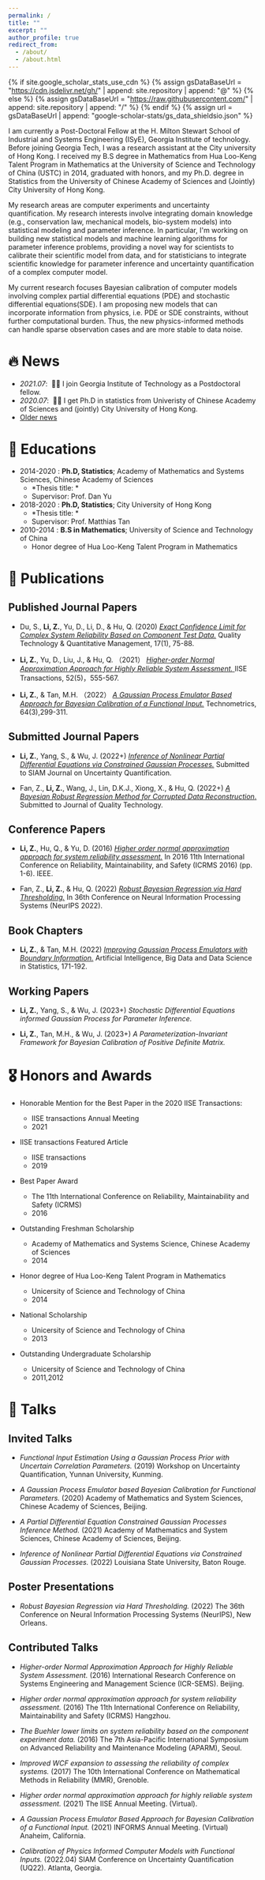 ```yaml
---
permalink: /
title: ""
excerpt: ""
author_profile: true
redirect_from: 
  - /about/
  - /about.html
---
```


{% if site.google_scholar_stats_use_cdn %}
{% assign gsDataBaseUrl = "https://cdn.jsdelivr.net/gh/" | append: site.repository | append: "@" %}
{% else %}
{% assign gsDataBaseUrl = "https://raw.githubusercontent.com/" | append: site.repository | append: "/" %}
{% endif %}
{% assign url = gsDataBaseUrl | append: "google-scholar-stats/gs_data_shieldsio.json" %}

<span class='anchor' id='about-me'></span>

I am currently a Post-Doctoral Fellow at the H. Milton Stewart School of Industrial and Systems Engineering (ISyE), Georgia Institute of technology. 
Before joining Georgia Tech, I was a research assistant at the City university of Hong Kong. 
I received my B.S degree in Mathematics from Hua Loo-Keng Talent Program in Mathematics at the University of Science and Technology of China (USTC) in 2014, graduated with honors, and my Ph.D. degree in Statistics from the University of Chinese Academy of Sciences and (Jointly) City University of Hong Kong.

My research areas are computer experiments and uncertainty quantification.
My research interests involve integrating domain knowledge (e.g., conservation law, mechanical models, bio-system models) into statistical modeling and parameter inference. 
In particular, I'm working on building new statistical models and machine learning algorithms for parameter inference problems, providing a novel way for scientists to calibrate their scientific model from data, and for statisticians to integrate scientific knowledge for parameter inference and uncertainty quantification of a complex computer model.

My current research focuses Bayesian calibration of computer models involving complex partial differential equations (PDE) and stochastic differential equations(SDE). 
I am proposing new models that can incorporate information from physics, i.e. PDE or SDE constraints, without further computational burden.
Thus, the new physics-informed methods can handle sparse observation cases and are more stable to data noise. 

<!-- My research interest includes neural machine translation and computer vision. I have published more than 100 papers at the top international AI conferences with total <a href='https://scholar.google.com/citations?user=DhtAFkwAAAAJ'>google scholar citations <strong><span id='total_cit'>260000+</span></strong></a> (You can also use google scholar badge <a href='https://scholar.google.com/citations?user=DhtAFkwAAAAJ'><img src="https://img.shields.io/endpoint?url={{ url | url_encode }}&logo=Google%20Scholar&labelColor=f6f6f6&color=9cf&style=flat&label=citations"></a>).--> 


# 🔥 News
- *2021.07*: &nbsp;🎉🎉 I join Georgia Institute of Technology as a Postdoctoral fellow. 
- *2020.07*: &nbsp;🎉🎉 I get Ph.D in statistics from Univeristy of Chinese Academy of Sciences and (jointly) City University of Hong Kong. 
- [Older news](/all_news/)



# 📖 Educations


- 2014-2020 : **Ph.D, Statistics**; Academy of Mathematics and Systems Sciences, Chinese Academy of Sciences
  - *Thesis title: *
  - Supervisor: Prof. Dan Yu
- 2018-2020 : **Ph.D, Statistics**; City University of Hong Kong
  - *Thesis title: *
  - Supervisor: Prof. Matthias Tan
- 2010-2014 : **B.S in Mathematics**; University of Science and Technology of China
  - Honor degree of Hua Loo-Keng Talent Program in Mathematics



# 📝 Publications

## Published Journal Papers

- Du, S., **Li, Z.**, Yu, D., Li, D., & Hu, Q. (2020) [*Exact Confidence Limit for Complex System Reliability Based on Component Test Data.*](https://www.tandfonline.com/doi/abs/10.1080/16843703.2018.1535766) Quality Technology & Quantitative Management, 17(1), 75-88.

- **Li, Z.**, Yu, D., Liu, J., & Hu, Q. （2021） [*Higher-order Normal Approximation Approach for Highly Reliable System Assessment.* ](https://www.tandfonline.com/doi/abs/10.1080/24725854.2019.1630869) IISE Transactions, 52(5)，555-567. 

- **Li, Z.**, & Tan, M.H. （2022） [*A Gaussian Process Emulator Based Approach for Bayesian Calibration of a Functional Input.*](https://www.tandfonline.com/doi/abs/10.1080/00401706.2021.1971567) Technometrics, 64(3),299-311. 

## Submitted Journal Papers

- **Li, Z.**, Yang, S., & Wu, J. (2022+) [*Inference of Nonlinear Partial Differential Equations via Constrained Gaussian Processes.*](https://arxiv.org/abs/2212.11880)  Submitted to SIAM Journal on Uncertainty Quantification.

- Fan, Z., **Li, Z.**, Wang, J., Lin, D.K.J., Xiong, X., & Hu, Q. (2022+) [*A Bayesian Robust Regression Method for Corrupted Data Reconstruction*.](https://arxiv.org/abs/2212.12787)  Submitted to Journal of Quality Technology.

## Conference Papers

- **Li, Z.**, Hu, Q., & Yu, D. (2016) [*Higher order normal approximation approach for system reliability assessment.*](https://ieeexplore.ieee.org/document/8050110) In 2016 11th International Conference on Reliability, Maintainability, and Safety (ICRMS 2016) (pp. 1-6). IEEE.

- Fan, Z., **Li, Z.**, & Hu, Q. (2022) [*Robust Bayesian Regression via Hard Thresholding.*](https://openreview.net/forum?id=krV1UM7Uw1) In 36th Conference on Neural Information Processing Systems (NeurIPS 2022).

## Book Chapters

- **Li, Z.**, & Tan, M.H. (2022) [*Improving Gaussian Process Emulators with Boundary Information.*](https://link.springer.com/chapter/10.1007/978-3-031-07155-3_7) Artificial Intelligence, Big Data and Data Science in Statistics, 171-192. 

## Working Papers

- **Li, Z.**, Yang, S., & Wu, J. (2023+) *Stochastic Differential Equations informed Gaussian Process for Parameter Inference.*

- **Li, Z.**, Tan, M.H., & Wu, J. (2023+) *A Parameterization-Invariant Framework for Bayesian Calibration of Positive Definite Matrix.*

# 🎖 Honors and Awards

- Honorable Mention for the Best Paper in the 2020 IISE Transactions:
  - IISE transactions Annual Meeting
  - 2021

- IISE transactions Featured Article
  - IISE transactions
  - 2019

- Best Paper Award
  - The 11th International Conference on Reliability, Maintainability and Safety (ICRMS)
  - 2016

- Outstanding Freshman Scholarship
  - Academy of Mathematics and Systems Science, Chinese Academy of Sciences
  - 2014

- Honor degree of Hua Loo-Keng Talent Program in Mathematics
  - Unicersity of Science and Technology of China
  - 2014

- National Scholarship
  - Unicersity of Science and Technology of China
  - 2013

- Outstanding Undergraduate Scholarship
  - Unicersity of Science and Technology of China
  - 2011,2012


# 💬 Talks

## Invited Talks

- *Functional Input Estimation Using a Gaussian Process Prior with Uncertain Correlation Parameters.* (2019) Workshop on Uncertainty Quantification, Yunnan University, Kunming.

- *A Gaussian Process Emulator based Bayesian Calibration for Functional Parameters.* (2020) Academy of Mathematics and System Sciences, Chinese Academy of Sciences, Beijing.

- *A Partial Differential Equation Constrained Gaussian Processes Inference Method.* (2021) Academy of Mathematics and System Sciences, Chinese Academy of Sciences, Beijing.

- *Inference of Nonlinear Partial Differential Equations via Constrained Gaussian Processes.* (2022) Louisiana State University, Baton Rouge.

## Poster Presentations

- *Robust Bayesian Regression via Hard Thresholding.* (2022) The 36th Conference on Neural Information Processing Systems (NeurIPS), New Orleans.

## Contributed Talks

- *Higher-order Normal Approximation Approach for Highly Reliable System Assessment.* (2016) International Research Conference on Systems Engineering and Management Science (ICR-SEMS). Beijing.

- *Higher order normal approximation approach for system reliability assessment.* (2016) The 11th International Conference on Reliability, Maintainability and Safety (ICRMS) Hangzhou.

- *The Buehler lower limits on system reliability based on the component experiment data.* (2016) The 7th Asia-Pacific International Symposium on Advanced Reliability and Maintenance Modeling (APARM), Seoul.

- *Improved WCF expansion to assessing the reliability of complex systems.* (2017) The 10th International Conference on Mathematical Methods in Reliability (MMR), Grenoble. 
  
- *Higher order normal approximation approach for highly reliable system assessment.* (2021) The IISE Annual Meeting. (Virtual).

- *A Gaussian Process Emulator Based Approach for Bayesian Calibration of a Functional Input.* (2021) INFORMS Annual Meeting. (Virtual) Anaheim, California. 

- *Calibration of Physics Informed Computer Models with Functional Inputs.* (2022.04) SIAM Conference on Uncertainty Quantification (UQ22). Atlanta, Georgia. 
